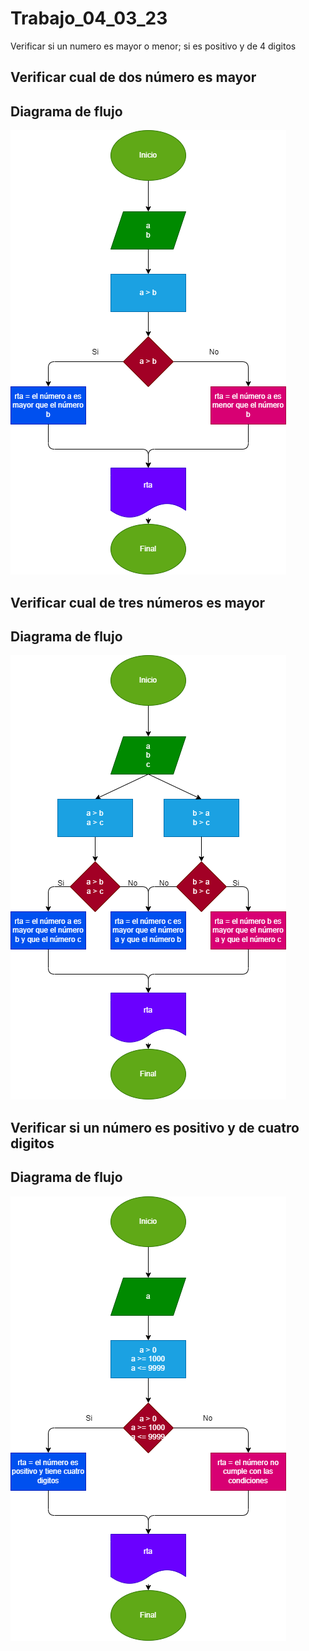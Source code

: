 # Trabajo_04_03_23
Verificar si un numero es mayor o menor; si es positivo y de 4 digitos

## Verificar cual de dos número es mayor
## Diagrama de flujo

![Diagrama de flujo](tarea.png "Diagrama de Flujo")


## Verificar cual de tres números es mayor
## Diagrama de flujo

![Diagrama de flujo](tarea2.png "Diagrama de Flujo")


## Verificar si un número es positivo y de cuatro digitos
## Diagrama de flujo

![Diagrama de flujo](tarea3.png "Diagrama de Flujo")